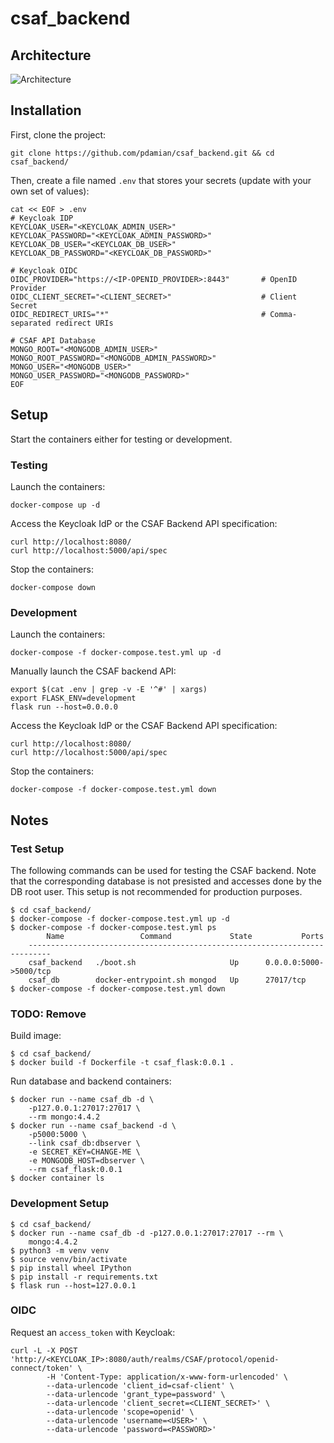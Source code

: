 # csaf_backend
## Architecture
![Architecture](https://github.com/pdamian/csaf_backend/blob/main/Architecture_CSAF-Backend.png)

## Installation
First, clone the project:
```
git clone https://github.com/pdamian/csaf_backend.git && cd csaf_backend/
```
Then, create a file named `.env` that stores your secrets (update with your own set of values):
```
cat << EOF > .env
# Keycloak IDP
KEYCLOAK_USER="<KEYCLOAK_ADMIN_USER>"
KEYCLOAK_PASSWORD="<KEYCLOAK_ADMIN_PASSWORD>"
KEYCLOAK_DB_USER="<KEYCLOAK_DB_USER>"
KEYCLOAK_DB_PASSWORD="<KEYCLOAK_DB_PASSWORD>"

# Keycloak OIDC
OIDC_PROVIDER="https://<IP-OPENID_PROVIDER>:8443"       # OpenID Provider
OIDC_CLIENT_SECRET="<CLIENT_SECRET>"                    # Client Secret
OIDC_REDIRECT_URIS="*"                                  # Comma-separated redirect URIs

# CSAF API Database
MONGO_ROOT="<MONGODB_ADMIN_USER>"
MONGO_ROOT_PASSWORD="<MONGODB_ADMIN_PASSWORD>"
MONGO_USER="<MONGODB_USER>"
MONGO_USER_PASSWORD="<MONGODB_PASSWORD>"
EOF
```
## Setup
Start the containers either for testing or development.
### Testing
Launch the containers:
```
docker-compose up -d
```
Access the Keycloak IdP or the CSAF Backend API specification:
```
curl http://localhost:8080/
curl http://localhost:5000/api/spec
```
Stop the containers:
```
docker-compose down
```
### Development
Launch the containers:
```
docker-compose -f docker-compose.test.yml up -d
```
Manually launch the CSAF backend API:
```
export $(cat .env | grep -v -E '^#' | xargs)
export FLASK_ENV=development
flask run --host=0.0.0.0
```
Access the Keycloak IdP or the CSAF Backend API specification:
```
curl http://localhost:8080/
curl http://localhost:5000/api/spec
```
Stop the containers:
```
docker-compose -f docker-compose.test.yml down
```

## Notes
### Test Setup
The following commands can be used for testing the CSAF backend. Note that the corresponding database is not presisted and accesses done by the DB root user. This setup is not recommended for production purposes.
```
$ cd csaf_backend/
$ docker-compose -f docker-compose.test.yml up -d
$ docker-compose -f docker-compose.test.yml ps
        Name                 Command             State           Ports         
    ---------------------------------------------------------------------------
    csaf_backend   ./boot.sh                     Up      0.0.0.0:5000->5000/tcp
    csaf_db        docker-entrypoint.sh mongod   Up      27017/tcp
$ docker-compose -f docker-compose.test.yml down
```
### TODO: Remove
Build image:
```
$ cd csaf_backend/
$ docker build -f Dockerfile -t csaf_flask:0.0.1 .
```
Run database and backend containers:
```
$ docker run --name csaf_db -d \
    -p127.0.0.1:27017:27017 \
    --rm mongo:4.4.2
$ docker run --name csaf_backend -d \
    -p5000:5000 \
    --link csaf_db:dbserver \
    -e SECRET_KEY=CHANGE-ME \
    -e MONGODB_HOST=dbserver \
    --rm csaf_flask:0.0.1
$ docker container ls
```
### Development Setup
```
$ cd csaf_backend/
$ docker run --name csaf_db -d -p127.0.0.1:27017:27017 --rm \
    mongo:4.4.2
$ python3 -m venv venv
$ source venv/bin/activate
$ pip install wheel IPython
$ pip install -r requirements.txt
$ flask run --host=127.0.0.1
```
### OIDC
Request an `access_token` with Keycloak:
```
curl -L -X POST 'http://<KEYCLOAK_IP>:8080/auth/realms/CSAF/protocol/openid-connect/token' \
        -H 'Content-Type: application/x-www-form-urlencoded' \
        --data-urlencode 'client_id=csaf-client' \
        --data-urlencode 'grant_type=password' \
        --data-urlencode 'client_secret=<CLIENT_SECRET>' \
        --data-urlencode 'scope=openid' \
        --data-urlencode 'username=<USER>' \
        --data-urlencode 'password=<PASSWORD>'
```

